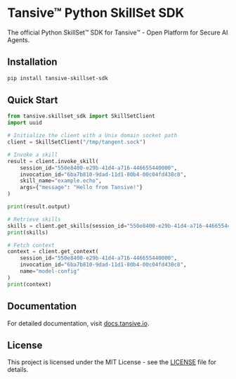 # Tansive™ Python SkillSet SDK

The official Python SkillSet™ SDK for Tansive™ - Open Platform for Secure AI Agents.

## Installation

```bash
pip install tansive-skillset-sdk
```

## Quick Start

```python
from tansive.skillset_sdk import SkillSetClient
import uuid

# Initialize the client with a Unix domain socket path
client = SkillSetClient("/tmp/tangent.sock")

# Invoke a skill
result = client.invoke_skill(
    session_id="550e8400-e29b-41d4-a716-446655440000",
    invocation_id="6ba7b810-9dad-11d1-80b4-00c04fd430c8",
    skill_name="example.echo",
    args={"message": "Hello from Tansive!"}
)

print(result.output)

# Retrieve skills
skills = client.get_skills(session_id="550e8400-e29b-41d4-a716-446655440000")
print(skills)

# Fetch context
context = client.get_context(
    session_id="550e8400-e29b-41d4-a716-446655440000",
    invocation_id="6ba7b810-9dad-11d1-80b4-00c04fd430c8",
    name="model-config"
)
print(context)
```

## Documentation

For detailed documentation, visit [docs.tansive.io](https://docs.tansive.io).

## License

This project is licensed under the MIT License - see the [LICENSE](LICENSE) file for details.
